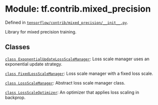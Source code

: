 <div itemscope itemtype="http://developers.google.com/ReferenceObject">
<meta itemprop="name" content="tf.contrib.mixed_precision" />
<meta itemprop="path" content="Stable" />
</div>

# Module: tf.contrib.mixed_precision



Defined in [`tensorflow/contrib/mixed_precision/__init__.py`](/code/stable/tensorflow/contrib/mixed_precision/__init__.py).

Library for mixed precision training.

## Classes

[`class ExponentialUpdateLossScaleManager`](../../tf/contrib/mixed_precision/ExponentialUpdateLossScaleManager.md): Loss scale manager uses an exponential update strategy.

[`class FixedLossScaleManager`](../../tf/contrib/mixed_precision/FixedLossScaleManager.md): Loss scale manager with a fixed loss scale.

[`class LossScaleManager`](../../tf/contrib/mixed_precision/LossScaleManager.md): Abstract loss scale manager class.

[`class LossScaleOptimizer`](../../tf/contrib/mixed_precision/LossScaleOptimizer.md): An optimizer that applies loss scaling in backprop.

